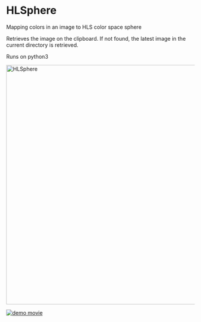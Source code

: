 # HLSphere

Mapping colors in an image to HLS color space sphere

Retrieves the image on the clipboard.
If not found, the latest image in the current directory is retrieved.

Runs on python3

<img width="640" alt="HLSphere" src="https://user-images.githubusercontent.com/123575946/233787377-b1522e16-d8d4-4b83-98b0-993dda6091ed.png">

[![demo movie](https://img.youtube.com/vi/51c6ddWPX_0/0.jpg)](https://www.youtube.com/watch?v=51c6ddWPX_0)
